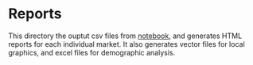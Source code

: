 # Reports

This directory the ouptut csv files from [notebook](../notebook/), and generates HTML reports for each individual market. It also generates vector files for local graphics, and excel files for demographic analysis.
